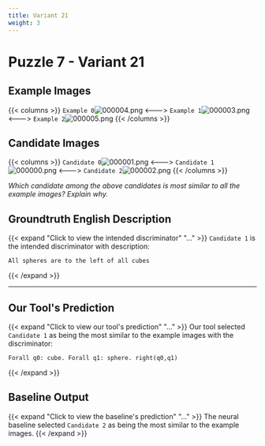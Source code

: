 ```yaml
---
title: Variant 21
weight: 3
---
```


# Puzzle 7 - Variant 21

## Example Images
{{< columns >}}
`Example 0`![000004.png](/clevr-variants/partition/fovariant-21/render/images/CLEVR_val_000004.png)
<--->
`Example 1`![000003.png](/clevr-variants/partition/fovariant-21/render/images/CLEVR_val_000003.png)
<--->
`Example 2`![000005.png](/clevr-variants/partition/fovariant-21/render/images/CLEVR_val_000005.png)
{{< /columns >}}

## Candidate Images
{{< columns >}}
`Candidate 0`![000001.png](/clevr-variants/partition/fovariant-21/render/images/CLEVR_val_000001.png)
<--->
`Candidate 1`![000000.png](/clevr-variants/partition/fovariant-21/render/images/CLEVR_val_000000.png)
<--->
`Candidate 2`![000002.png](/clevr-variants/partition/fovariant-21/render/images/CLEVR_val_000002.png)
{{< /columns >}}

*Which candidate among the above candidates is most similar to all the example images? Explain why.*

## Groundtruth English Description

{{< expand "Click to view the intended discriminator" "..." >}}
`Candidate 1` is the intended discriminator with description:
```plaintext 
All spheres are to the left of all cubes
```
{{< /expand >}}

---



## Our Tool's Prediction

{{< expand "Click to view our tool's prediction" "..." >}}
Our tool selected `Candidate 1` as being the most similar to the example images with the discriminator:
```plaintext
Forall q0: cube. Forall q1: sphere. right(q0,q1)
```
{{< /expand >}}



## Baseline Output

{{< expand "Click to view the baseline's prediction" "..." >}}
The neural baseline selected `Candidate 2` as being the most similar to the example images.
{{< /expand >}}

